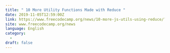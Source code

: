 ```yaml
---
title: " 10 More Utility Functions Made with Reduce "
date: 2019-11-05T12:59:00Z
link: https://www.freecodecamp.org/news/10-more-js-utils-using-reduce/?utm_medium=RSS&utm_source=news.12bit.vn
site: www.freecodecamp.org/news
language: English
category:
  -   
draft: false
---
```

